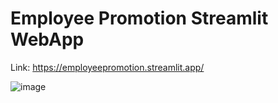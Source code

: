 # Employee Promotion Streamlit WebApp

Link: https://employeepromotion.streamlit.app/

![image](https://github.com/pradyumn2803/Employee-Promotion-Streamlit-WebApp/assets/84616336/094c32db-dd0b-4946-9e47-7e54ecfc0f39)

 
